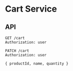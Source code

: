 # Cart Service

## API
```
GET /cart
Authorization: user
```

```
PATCH /cart
Authorization: user

{ productId, name, quantity }
```

